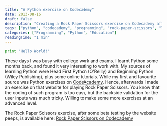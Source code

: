 ```yaml
---
title: "A Python exercise on Codecademy"
date: 2013-08-16
draft: false
description: "Creating a Rock Paper Scissors exercise on Codecademy after learning Python through various resources including Head First Python and Beginning Python"
tags: ["python", "codecademy", "programming", "rock-paper-scissors", "learning", "education", "coding-exercises"]
categories: ["Programming", "Python", "Education"]
readingTime: "1 min"
---
```


```python
print "Hello World!"
```

These days I was busy with college work and exams. I learnt Python some months back, and found it very interesting to work with. My sources of learning Python were Head First Python (O'Reilly) and Beginning Python (Wiley Publishing), plus some online tutorials. While my first and favourite source was Python exercises on [CodeAcademy](http://www.codecademy.com/). Hence, afterwards I made an exercise on that website for playing Rock Paper Scissors. You know that the coding of such program is too easy, but the backside validation for the user inputs was much tricky. Willing to make some more exercises at an advanced level.

The Rock Paper Scissors exercise, after some beta testing by the website peeps, is available here: [Rock Paper Scissors on Codecademy](http://www.codecademy.com/courses/python-intermediate-en-t5dl0/)